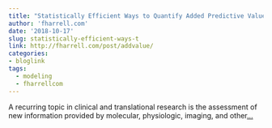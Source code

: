 ```yaml
---
title: "Statistically Efficient Ways to Quantify Added Predictive Value of New Measurements"
author: 'fharrell.com'
date: '2018-10-17'
slug: statistically-efficient-ways-t
link: http://fharrell.com/post/addvalue/
categories:
- bloglink
tags:
  - modeling
  - fharrellcom
---
```


A recurring topic in clinical and translational research is the assessment of new information provided by molecular, physiologic, imaging, and other[... <i class="fas fa-external-link-alt"></i>](http://fharrell.com/post/addvalue/)

